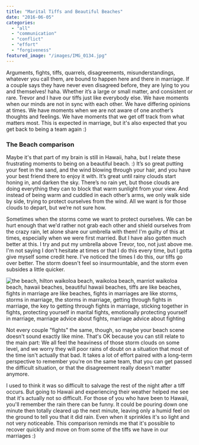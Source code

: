 ```yaml
---
title: "Marital Tiffs and Beautiful Beaches"
date: "2016-06-05"
categories: 
  - "all"
  - "communication"
  - "conflict"
  - "effort"
  - "forgiveness"
featured_image: "/images/IMG_0134.jpg"
---
```


Arguments, fights, tiffs, quarrels, disagreements, misunderstandings, whatever you call them, are bound to happen here and there in marriage. If a couple says they have never even disagreed before, they are lying to you and themselves! haha. Whether it’s a large or small matter, and consistent or rare. Trevor and I have our tiffs just like everybody else. We have moments when our minds are not in sync with each other. We have differing opinions at times. We have moments when we are not aware of one another’s thoughts and feelings. We have moments that we get off track from what matters most. This is expected in marriage, but it's also expected that you get back to being a team again :)

### The Beach comparison

Maybe it's that part of my brain is still in Hawaii, haha, but I relate these frustrating moments to being on a beautiful beach. :) It’s so great putting your feet in the sand, and the wind blowing through your hair, and you have your best friend there to enjoy it with. It’s great until rainy clouds start honing in, and darken the sky. There’s no rain yet, but those clouds are doing everything they can to block that warm sunlight from your view. And instead of being warm and cuddled in each other’s arms, we only walk side by side, trying to protect ourselves from the wind. All we want is for those clouds to depart, but we’re not sure how.

Sometimes when the storms come we want to protect ourselves. We can be hurt enough that we'd rather not grab each other and shield ourselves from the crazy rain, let alone share our umbrella with them! I'm guilty of this at times, especially when we were first married. But I have also gotten much better at this. I try and put my umbrella above Trevor, too, not just above me. I'm not saying I don't hesitate at times or that I do this every time, but I gotta give myself some credit here. I've noticed the times I do this, our tiffs go over better. The storm doesn't feel so insurmountable, and the storm even subsides a little quicker.

![the beach, hilton waikoloa beach, waikoloa beach, marriot waikoloa beach, hawaii beaches, beautiful hawaii beaches, tiffs are like beaches, fights in marriage are like beaches, fights in marriages are like storms, storms in marriage, the storms in marriage, getting through fights in marriage, the key to getting through fights in marriage, sticking together in fights, protecting yourself in marital fights, emotionally protecting yourself in marriage, marriage advice about fights, marriage advice about fighting](/images/20140227_122414.jpg)

Not every couple "fights" the same, though, so maybe your beach scene doesn't sound exactly like mine. That's OK because you can still relate to the main part: We all feel the heaviness of those storm clouds on some level, and we worry they will poor rains of doubt on a situation that most of the time isn't actually that bad. It takes a lot of effort paired with a long-term perspective to remember you're on the same team, that you can get passed the difficult situation, or that the disagreement really doesn't matter anymore.

I used to think it was so difficult to salvage the rest of the night after a tiff occurs. But going to Hawaii and experiencing their weather helped me see that it's actually not so difficult. For those of you who have been to Hawaii, you'll remember the rain there can be funny. It could be pouring down one minute then totally cleared up the next minute, leaving only a humid feel on the ground to tell you that it did rain. Even when it sprinkles it's so light and not very noticeable. This comparison reminds me that it's possible to recover quickly and move on from some of the tiffs we have in our marriages :)
